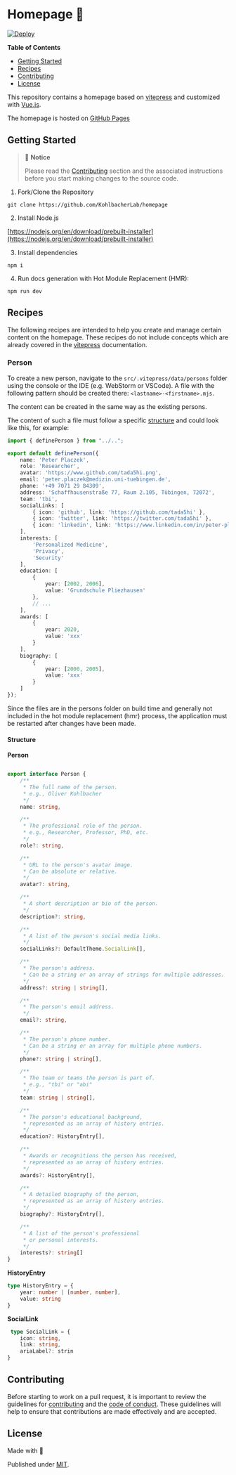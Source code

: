 # Homepage 📖

[![Deploy](https://github.com/KohlbacherLab/homepage/actions/workflows/main.yml/badge.svg)](https://github.com/KohlbacherLab/homepage/actions/workflows/main.yml)

**Table of Contents**

- [Getting Started](#getting-started)
- [Recipes](#recipes)
- [Contributing](#contributing)
- [License](#license)

This repository contains a homepage based on [vitepress](https://vitepress.dev/) and customized
with [Vue.js](https://vuejs.org/).

The homepage is hosted
on [GitHub Pages](https://KohlbacherLab.github.io/homepage/)

## Getting Started

> 📝 **Notice**
> 
> Please read the [Contributing](#contributing) section and the associated instructions
> before you start making changes to the source code.

1. Fork/Clone the Repository

```shell
git clone https://github.com/KohlbacherLab/homepage
```
2. Install Node.js

[https://nodejs.org/en/download/prebuilt-installer](https://nodejs.org/en/download/prebuilt-installer)

3. Install dependencies

```shell
npm i
```

4. Run docs generation with Hot Module Replacement (HMR):

```shell
npm run dev
```

## Recipes
The following recipes are intended to help you create and manage certain content on the homepage.
These recipes do not include concepts which are already covered in the [vitepress](https://vitepress.dev/) documentation.

### Person
To create a new person, navigate to the `src/.vitepress/data/persons` folder using the console or 
the IDE (e.g. WebStorm or VSCode).
A file with the following pattern should be created there: `<lastname>-<firstname>.mjs`.

The content can be created in the same way as the existing persons.

The content of such a file must follow a specific [structure](#structure) and 
could look like this, for example:

```ts
import { definePerson } from "../..";

export default definePerson({
    name: 'Peter Placzek',
    role: 'Researcher',
    avatar: 'https://www.github.com/tada5hi.png',
    email: 'peter.placzek@medizin.uni-tuebingen.de',
    phone: '+49 7071 29 84309',
    address: 'Schaffhausenstraße 77, Raum 2.105, Tübingen, 72072',
    team: 'tbi',
    socialLinks: [
        { icon: 'github', link: 'https://github.com/tada5hi' },
        { icon: 'twitter', link: 'https://twitter.com/tada5hi' },
        { icon: 'linkedin', link: 'https://www.linkedin.com/in/peter-placzek-047a74210/' },
    ],
    interests: [
        'Personalized Medicine',
        'Privacy',
        'Security'
    ],
    education: [
        {
            year: [2002, 2006],
            value: 'Grundschule Pliezhausen'
        },
        // ...
    ],
    awards: [
        {
            year: 2020,
            value: 'xxx'
        }
    ],
    biography: [
        { 
            year: [2000, 2005],
            value: 'xxx'
        }
    ]
});
```

Since the files are in the persons folder on build time and generally not included in the hot module replacement (hmr) process,
the application must be restarted after changes have been made.

#### Structure

**Person**

```ts

export interface Person {
    /**
     * The full name of the person.
     * e.g., Oliver Kohlbacher
     */
    name: string,

    /**
     * The professional role of the person.
     * e.g., Researcher, Professor, PhD, etc.
     */
    role?: string,

    /**
     * URL to the person's avatar image. 
     * Can be absolute or relative.
     */
    avatar?: string,

    /**
     * A short description or bio of the person.
     */
    description?: string,

    /**
     * A list of the person's social media links.
     */
    socialLinks?: DefaultTheme.SocialLink[],

    /**
     * The person's address.
     * Can be a string or an array of strings for multiple addresses.
     */
    address?: string | string[],

    /**
     * The person's email address.
     */
    email?: string,

    /**
     * The person's phone number.
     * Can be a string or an array for multiple phone numbers.
     */
    phone?: string | string[],

    /**
     * The team or teams the person is part of.
     * e.g., "tbi" or "abi"
     */
    team: string | string[],

    /**
     * The person's educational background, 
     * represented as an array of history entries.
     */
    education?: HistoryEntry[],

    /**
     * Awards or recognitions the person has received, 
     * represented as an array of history entries.
     */
    awards?: HistoryEntry[],

    /**
     * A detailed biography of the person,
     * represented as an array of history entries.
     */
    biography?: HistoryEntry[],

    /**
     * A list of the person's professional
     * or personal interests.
     */
    interests?: string[]
}
```

**HistoryEntry**
```ts
type HistoryEntry = {
    year: number | [number, number],
    value: string
}
```

**SocialLink**
```ts
 type SocialLink = {
    icon: string,
    link: string,
    ariaLabel?: strin
}
```

## Contributing

Before starting to work on a pull request, it is important to review the guidelines for
[contributing](./CONTRIBUTING.md) and the [code of conduct](./CODE_OF_CONDUCT.md).
These guidelines will help to ensure that contributions are made effectively and are accepted.

## License

Made with 💚

Published under [MIT](./LICENSE).
